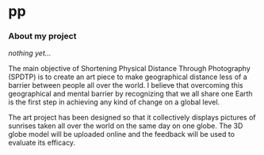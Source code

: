# pp
### About my project
_nothing yet..._

The main objective of Shortening Physical Distance Through Photography (SPDTP) is to create an art piece to make geographical distance less of a barrier between people all over the world. I believe that overcoming this geographical and mental barrier by recognizing that we all share one Earth is the first step in achieving any kind of change on a global level.

The art project has been designed so that it collectively displays pictures of sunrises taken all over the world on the same day on one globe. The 3D globe model will be uploaded online and the feedback will be used to evaluate its efficacy.

